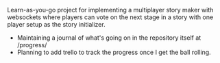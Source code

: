 Learn-as-you-go project for implementing a multiplayer story maker with websockets where players can vote on the next stage in a story with one player setup as the story initializer. 
- Maintaining a journal of what's going on in the repository itself at /progress/
- Planning to add trello to track the progress once I get the ball rolling.
